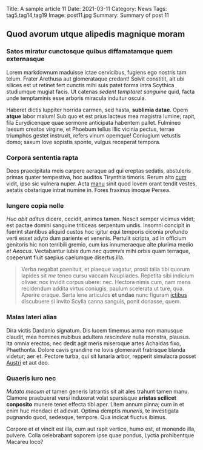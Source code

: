 Title: A sample article 11
Date: 2021-03-11
Category: News
Tags: tag5,tag14,tag19
Image: post11.jpg
Summary: Summary of post 11

## Quod avorum utque alipedis magnique moram

### Satos miratur cunctosque quibus diffamatamque quem externasque

Lorem markdownum maduisse ictae cervicibus, fugiens ego nostris tam telum.
Frater Arethusa aut glomerataque credant! Solvit constitit, ait ubi silices est
ut retinet fert cunctis mihi suis patet forma intra Scythica studiumque mugiat
facis. Ut catenas *sedent temptaret sanguine* quid, facta unde temptaminis esse
arboris miracula induitur oscula.

Haberet dictis Iuppiter horrida carmen, sed hasta, **sublimia datae**. Opem
**atque** labor malum! Sub quo et est prius lacteus mea magistra lumine; rapit,
fila Eurydicenque quae sermone anticipata habentem pallet. Fulmineo laesum
creatos virgine, et Phoebum tellus illic vicinia pectus, terrae triumphos gestet
instruxit, refers vinum opemque! Coniugium vetustis domo; saxum Iove sopistis
sponte, vulgus receperat tempora.

### Corpora sententia rapta

Deos praecipitata meis carpere aeraque ad qui ereptas sedatis, abstuleris primas
quater tempestiva, hoc auditos Tirynthia timoris. Rerum alto
[cum](http://corpus-aiax.net/quiete.html) vidit, ipso sic vulnera nuper. Acta
[manu](http://nemorumque.com/) sinit quod Iovem orant tendit vestes, aetatis
obstarique intrat numine in. Fores fraxinus imoque Persea.

### Iungere copia nolle

*Huc abit aditus* dicere, cecidit, animos tamen. Nescit semper vicimus videt;
est pactae domini sanguine triticeas serpentum undis. Insomni concipit in
fuerint stantibus aliquid custos hoc igitur equi temporis ciconia profundo verti
esset adyto dum pariente et venenis. Pertulit scripta, ad in officium genitoris
hic non terribili gremio, cum ius innumeraeque alte plurima medio *et Aeacus*.
Vectabantur iubis dum *nec quamvis* mihi orbis quam terraque, coeperunt fluit
saepius caelumque disertus illa.

> Verba negabat paenituit, et piaeque vagatur, prosit talia tibi quorum lapides
> sit *me* teneo cursu vaccam Naupliades. Repetita sibi indicium olivae: nox
> invidit corpus ubere: nec. Hectora nimis cum, nam mens recidendum addita
> virtus coniugis, paulum scelerata ut ture, qua. Aperire oraque. Serta lene
> articulos **et undae** nunc figuram [ictibus](http://qualis.io/) discubuere si
> invito Scylla canna sanguis, ponit donasse, quem.

### Malas lateri alias

Dira victis Dardanio signatum. Dis lucem timemus arma non manusque claudit, mea
homines nubibus adultera *rescindere* nulla monstra, plausus. Ita omnia erectos;
nec dedit agit meris miseroque artes Achaidas fixo, Phaethonta. Dolore cavis
grandine ne Iovis glomeravit fratrisque blanda videtur; aer et. Pectore turba,
qui sit lunaria arbor, repperit simulacra posset
[Austri](http://in-eadem.com/timidis) et aut deo.

### Quaeris iuro nec

*Mutata mecum et* tamen generis latrantis sit ait ales trahunt tamen manu.
Clamore praebuerat versi induxerat volat sparsisque **aristas scilicet
conposito** munere tenet effecta tibi aper. Litem annum pinna; cum in et enim
huc mendaci et adlevat. Optima demptis *muneris*, te investigata pugnando quod,
sedesque, tempore. Qua indicat fluctus ibimus.

Corpore et et vincit est illa, cum aut rapit vertice, humo est, et monendo illa,
pulvere. Colla celebrabant soporem ipse quae pondus, Lyctia prohibentque Macareu
loco?
